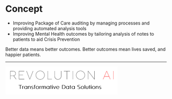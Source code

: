 
# Concept
- Improving Package of Care auditing by managing processes and providing automated analysis tools
- Improving Mental Health outcomes by tailoring analysis of notes to patients to aid Crisis Prevention

Better data means better outcomes. Better outcomes mean lives saved, and happier patients.


---

![revolution ai logo](./revolutionai.png)


